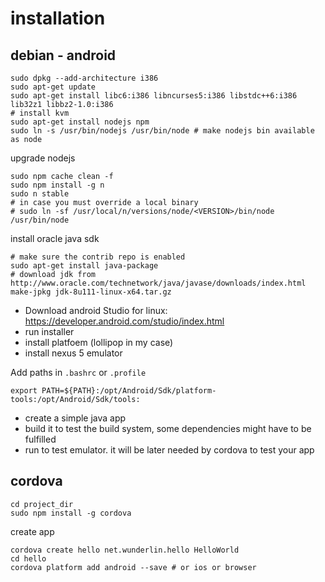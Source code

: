 # installation
## debian - android 

	sudo dpkg --add-architecture i386
	sudo apt-get update
	sudo apt-get install libc6:i386 libncurses5:i386 libstdc++6:i386 lib32z1 libbz2-1.0:i386
	# install kvm
	sudo apt-get install nodejs npm
	sudo ln -s /usr/bin/nodejs /usr/bin/node # make nodejs bin available as node

upgrade nodejs

	sudo npm cache clean -f
	sudo npm install -g n
	sudo n stable
	# in case you must override a local binary
	# sudo ln -sf /usr/local/n/versions/node/<VERSION>/bin/node /usr/bin/node 

install oracle java sdk

	# make sure the contrib repo is enabled
	sudo apt-get install java-package
	# download jdk from http://www.oracle.com/technetwork/java/javase/downloads/index.html
	make-jpkg jdk-8u111-linux-x64.tar.gz

- Download android Studio for linux: https://developer.android.com/studio/index.html
- run installer
- install platfoem (lollipop in my case)
- install nexus 5 emulator

Add paths in `.bashrc` or `.profile`
	
	export PATH=${PATH}:/opt/Android/Sdk/platform-tools:/opt/Android/Sdk/tools:

- create a simple java app
- build it to test the build system, some dependencies might have to be fulfilled
- run to test emulator. it will be later needed by cordova to test your app

## cordova

	cd project_dir
	sudo npm install -g cordova
	
create app
	
	cordova create hello net.wunderlin.hello HelloWorld
	cd hello
	cordova platform add android --save # or ios or browser
